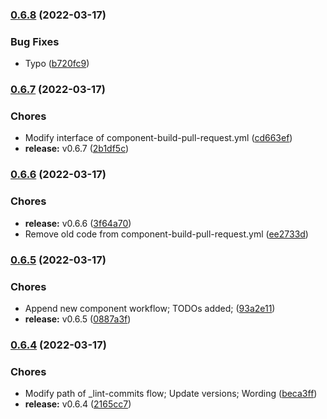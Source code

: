 ### [0.6.8](https://github.com/CleverShuttle/gh-reusable-workflows/compare/v0.6.7...v0.6.8) (2022-03-17)


### Bug Fixes

* Typo ([b720fc9](https://github.com/CleverShuttle/gh-reusable-workflows/commit/b720fc92bc48b3b01e720a07f137b2ddd41aaea8))

### [0.6.7](https://github.com/CleverShuttle/gh-reusable-workflows/compare/v0.6.6...v0.6.7) (2022-03-17)


### Chores

* Modify interface of component-build-pull-request.yml ([cd663ef](https://github.com/CleverShuttle/gh-reusable-workflows/commit/cd663ef60ee4472cb281153caaad0cdde3bc8bb5))
* **release:** v0.6.7 ([2b1df5c](https://github.com/CleverShuttle/gh-reusable-workflows/commit/2b1df5c5c0ca70df2ea83ffbe3c4dbd393d1a4f1))

### [0.6.6](https://github.com/CleverShuttle/gh-reusable-workflows/compare/v0.6.5...v0.6.6) (2022-03-17)


### Chores

* **release:** v0.6.6 ([3f64a70](https://github.com/CleverShuttle/gh-reusable-workflows/commit/3f64a7071380dcce295f2dd9a6114e246a3db85e))
* Remove old code from component-build-pull-request.yml ([ee2733d](https://github.com/CleverShuttle/gh-reusable-workflows/commit/ee2733d7bfede830b571f0a46294f3e6729f55e3))

### [0.6.5](https://github.com/CleverShuttle/gh-reusable-workflows/compare/v0.6.4...v0.6.5) (2022-03-17)


### Chores

* Append new component workflow; TODOs added; ([93a2e11](https://github.com/CleverShuttle/gh-reusable-workflows/commit/93a2e110bc749afc20226a694a81523ae283968f))
* **release:** v0.6.5 ([0887a3f](https://github.com/CleverShuttle/gh-reusable-workflows/commit/0887a3f4f512633eba60ff1cf82becead844af41))

### [0.6.4](https://github.com/CleverShuttle/gh-reusable-workflows/compare/v0.6.3...v0.6.4) (2022-03-17)


### Chores

* Modify path of _lint-commits flow; Update versions; Wording ([beca3ff](https://github.com/CleverShuttle/gh-reusable-workflows/commit/beca3ffb39aa8bbaeebddab2c6f69f84e4177403))
* **release:** v0.6.4 ([2165cc7](https://github.com/CleverShuttle/gh-reusable-workflows/commit/2165cc7bf42818fc489d33aea66b611ff4063425))

